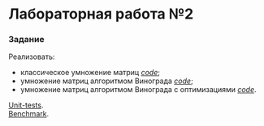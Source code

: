 # Лабораторная работа №2
### Задание

Реализовать:
* классическое умножение матриц [_code_](./src/matrix/mul_classic.go);
* умножение матриц алгоритмом Винограда [_code_](./src/matrix/mul_Winograd.go);
* умножение матриц алгоритмом Винограда с оптимизациями [_code_](./src/matrix/mul_Winograd_optimized.go).

[Unit-tests](./src/matrix/pkg_test.go). \
[Benchmark](./src/benchmark/benchmark.go).
